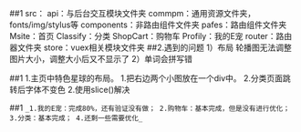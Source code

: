 ##1
	src：
		api：与后台交互模块文件夹
		commpm：通用资源文件夹，fonts/img/stylus等
		components：非路由组件文件夹
		pafes：路由组件文件夹
			Msite：首页
			Classify：分类
			ShopCart：购物车
			Profily：我的E宠
		router：路由器文件夹
		store：vuex相关模块文件夹
##2.遇到的问题
	1）布局
		轮播图无法调整图片大小，调整大小后又不显示了
	2）单词会拼写错

##1
	1.主页中特色星球的布局。
	  1.把右边两个小图放在一个div中。
	2.分类页面跳转后字体不变色
    2.使用slice()解决

##1
  `_1.我的E宠：完成80%，还有验证没有做；
  2.购物车：基本完成，但是没有进行优化；
  3.分类：基本完成；
  4.还剩一些需要优化_`
